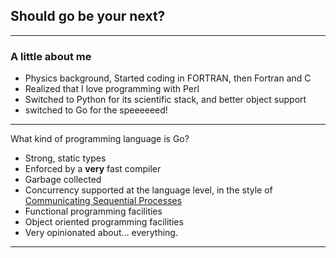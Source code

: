 ## Should go be your next?

---

### A little about me

- Physics background, Started coding in FORTRAN, then Fortran and C
- Realized that I love programming with Perl
- Switched to Python for its scientific stack, and better object support
- switched to Go for the speeeeeed!

---

What kind of programming language is Go?

- Strong, static types
- Enforced by a **very** fast compiler
- Garbage collected
- Concurrency supported at the language level, in the style of [Communicating Sequential Processes](http://www.usingcsp.com/cspbook.pdf)
- Functional programming facilities
- Object oriented programming facilities
- Very opinionated about... everything.

---

